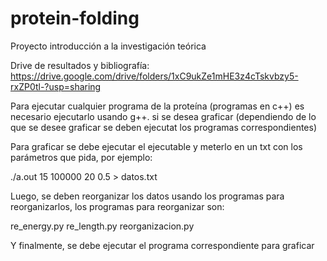 # protein-folding
Proyecto introducción a la investigación teórica

Drive de resultados y bibliografía:
https://drive.google.com/drive/folders/1xC9ukZe1mHE3z4cTskvbzy5-rxZP0tl-?usp=sharing

Para ejecutar cualquier programa de la proteína (programas en c++) es necesario ejecutarlo usando g++. si se desea graficar (dependiendo de lo que se desee graficar se deben ejecutat los programas correspondientes)

Para graficar se debe ejecutar el ejecutable y meterlo en un txt con los parámetros que pida, por ejemplo:

./a.out 15 100000 20 0.5 > datos.txt

Luego, se deben reorganizar los datos usando los programas para reorganizarlos, los programas para reorganizar son:

re_energy.py
re_length.py
reorganizacion.py

Y finalmente, se debe ejecutar el programa correspondiente para graficar
